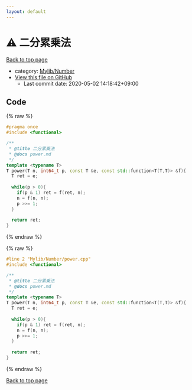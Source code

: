 ```yaml
---
layout: default
---
```


<!-- mathjax config similar to math.stackexchange -->
<script type="text/javascript" async
  src="https://cdnjs.cloudflare.com/ajax/libs/mathjax/2.7.5/MathJax.js?config=TeX-MML-AM_CHTML">
</script>
<script type="text/x-mathjax-config">
  MathJax.Hub.Config({
    TeX: { equationNumbers: { autoNumber: "AMS" }},
    tex2jax: {
      inlineMath: [ ['$','$'] ],
      processEscapes: true
    },
    "HTML-CSS": { matchFontHeight: false },
    displayAlign: "left",
    displayIndent: "2em"
  });
</script>

<script type="text/javascript" src="https://cdnjs.cloudflare.com/ajax/libs/jquery/3.4.1/jquery.min.js"></script>
<script src="https://cdn.jsdelivr.net/npm/jquery-balloon-js@1.1.2/jquery.balloon.min.js" integrity="sha256-ZEYs9VrgAeNuPvs15E39OsyOJaIkXEEt10fzxJ20+2I=" crossorigin="anonymous"></script>
<script type="text/javascript" src="../../../assets/js/copy-button.js"></script>
<link rel="stylesheet" href="../../../assets/css/copy-button.css" />


# :warning: 二分累乗法

<a href="../../../index.html">Back to top page</a>

* category: <a href="../../../index.html#5fda78fda98ef9fc0f87c6b50d529f19">Mylib/Number</a>
* <a href="{{ site.github.repository_url }}/blob/master/Mylib/Number/power.cpp">View this file on GitHub</a>
    - Last commit date: 2020-05-02 14:18:42+09:00




## Code

<a id="unbundled"></a>
{% raw %}
```cpp
#pragma once
#include <functional>

/**
 * @title 二分累乗法
 * @docs power.md
 */
template <typename T>
T power(T n, int64_t p, const T &e, const std::function<T(T,T)> &f){
  T ret = e;
  
  while(p > 0){
    if(p & 1) ret = f(ret, n);
    n = f(n, n);
    p >>= 1;
  }
  
  return ret;
}

```
{% endraw %}

<a id="bundled"></a>
{% raw %}
```cpp
#line 2 "Mylib/Number/power.cpp"
#include <functional>

/**
 * @title 二分累乗法
 * @docs power.md
 */
template <typename T>
T power(T n, int64_t p, const T &e, const std::function<T(T,T)> &f){
  T ret = e;
  
  while(p > 0){
    if(p & 1) ret = f(ret, n);
    n = f(n, n);
    p >>= 1;
  }
  
  return ret;
}

```
{% endraw %}

<a href="../../../index.html">Back to top page</a>

